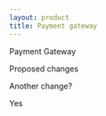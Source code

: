 ```yaml
---
layout: product
title: Payment gateway
---
```

Payment Gateway

Proposed changes

Another change?

Yes